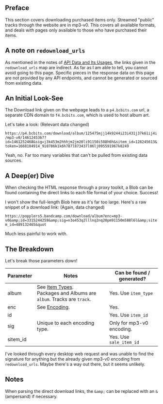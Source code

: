 ## Preface

This section covers downloading purchased items only. Streamed "public" tracks through the website are in mp3-v0. This covers all available formats, and deals with pages only available to those who have purchased their items.

## A note on `redownload_urls`

As mentioned in the notes of [API Data and Its Usages](https://github.com/har-nick/bandcamp-api-docs/wiki/API-Data-and-Its-Usages/), the links given in the `redownload_urls` map are indirect. As far as I am able to tell, you cannot avoid going to this page. Specific pieces in the response data on this page are not provided by any API endpoints, and cannot be generated or sourced from existing data.

## An Initial Look-See

The Download link given on the webpage leads to a `p4.bcbits.com` url, a separate CDN domain to `f4.bcbits.com`, which is used to host album art.

Let's take a look: (Relevant data changed)

`https://p4.bcbits.com/download/album/125475mjj14k9244i23i431j37k61ij4i/mp3-v0/1461245367?id=1461252468&sig=j3k453m2hhhjm2jm20li91150i588h6h&sitem_id=128245613&token=1668184914_9i0786k1k6h787l873437l06lj095591967k8249`

Yeah, no. Far too many variables that can't be pulled from existing data sources.

## A Deep(er) Dive

When checking the HTML response through a proxy toolkit, a Blob can be found containing the direct links to each file format of your choice. Success!

I won't show the full-length Blob here as it's far too large. Here's a raw snippet of a download link: (Again, data changed)

`https://popplers5.bandcamp.com/download/album?enc=mp3-v0&amp;id=3315244259&amp;sig=n3o453q2lllnq2nq20pm91150m588l6l&amp;sitem_id=489132465&quot`

Much less painful to work with.

## The Breakdown

Let's break those parameters down!

| Parameter | Notes                                                                                                                                                                        | Can be found / generated? |
|-----------|------------------------------------------------------------------------------------------------------------------------------------------------------------------------------|---------------------------|
| album     | See [Item Types](https://github.com/har-nick/bandcamp-api-docs/wiki/Items,-Packages,-Albums,-and-Tracks#item-types).<br>Packages and Albums are `album`. Tracks are `track`. | Yes. Use `item_type`      |
| enc       | See [Encoding](https://github.com/har-nick/bandcamp-api-docs/wiki/Encoding).                                                                                                 | Yes.                      |
| id        |                                                                                                                                                                              | Yes. Use `item_id`        |
| sig       | Unique to each encoding type.                                                                                                                                                | Only for mp3-v0 encoding.           |
| sitem_id  |                                                                                                                                                                              | Yes. Use `sale_item_id`   |

I've looked through every desktop web request and was unable to find the signature for anything but the already given mp3-v0 encoding from `redownload_urls`. Maybe there's a way out there, but it seems unlikely.

## Notes

When parsing the direct download links, the `&amp;` can be replaced with an `&` (ampersand) if necessary.
